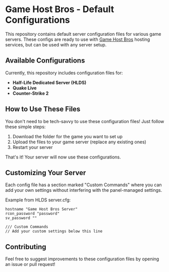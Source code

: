 # Game Host Bros - Default Configurations

This repository contains default server configuration files for various game servers. These configs are ready to use with [Game Host Bros](https://gamehostbros.com) hosting services, but can be used with any server setup.

## Available Configurations

Currently, this repository includes configuration files for:

- **Half-Life Dedicated Server (HLDS)**
- **Quake Live**
- **Counter-Strike 2**

## How to Use These Files

You don't need to be tech-savvy to use these configuration files! Just follow these simple steps:

1. Download the folder for the game you want to set up
2. Upload the files to your game server (replace any existing ones)
3. Restart your server

That's it! Your server will now use these configurations.

## Customizing Your Server

Each config file has a section marked "Custom Commands" where you can add your own settings without interfering with the panel-managed settings.

Example from HLDS server.cfg:
```
hostname "Game Host Bros Server"
rcon_password "password"
sv_password ""

/// Custom Commands
// Add your custom settings below this line
```

## Contributing

Feel free to suggest improvements to these configuration files by opening an issue or pull request!